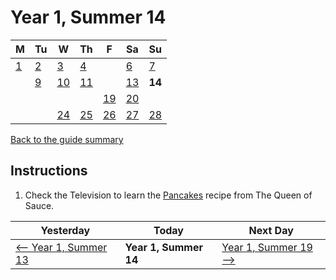 # Year 1, Summer 14

| M                          | Tu                        | W                         | Th                        | F                         | Sa                        | Su                        |
| -------------------------- | ------------------------- | ------------------------- | ------------------------- |-------------------------- | ------------------------- | ------------------------- |
| [1](year-1-summer-1.md)    | [2](year-1-summer-2.md)   | [3](year-1-summer-3.md)   | [4](year-1-summer-4.md)   |                           | [6](year-1-summer-6.md)   | [7](year-1-summer-7.md)   |
|                            | [9](year-1-summer-9.md)   | [10](year-1-summer-10.md) | [11](year-1-summer-11.md) |                           | [13](year-1-summer-13.md) | **14**                    |
|                            |                           |                           |                           | [19](year-1-summer-19.md) | [20](year-1-summer-20.md) |                           |
|                            |                           | [24](year-1-summer-24.md) | [25](year-1-summer-25.md) | [26](year-1-summer-26.md) | [27](year-1-summer-27.md) | [28](year-1-summer-28.md) |

[Back to the guide summary](readme.md)

## Instructions

1. Check the Television to learn the [Pancakes](https://stardewvalleywiki.com/Pancakes) recipe from The Queen of Sauce.

| Yesterday                                   | Today                 | Next Day                                    |
| ------------------------------------------- | --------------------- | ------------------------------------------- |
| [⟵ Year 1, Summer 13](year-1-summer-11.md) | **Year 1, Summer 14** | [Year 1, Summer 19 ⟶](year-1-summer-19.md) |
